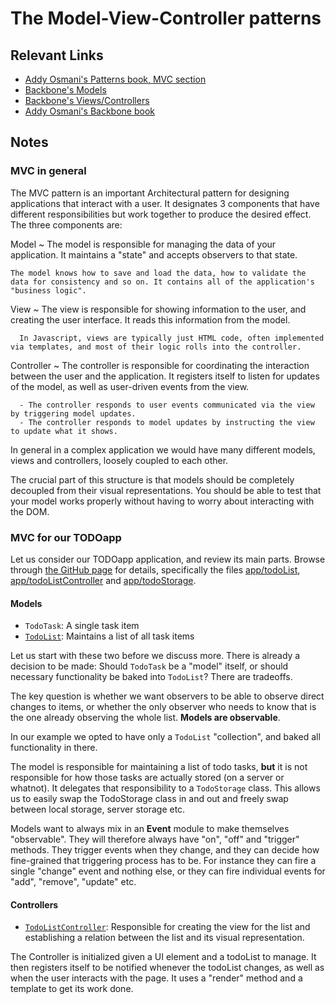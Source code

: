 # The Model-View-Controller patterns

## Relevant Links

- [Addy Osmani's Patterns book, MVC section](http://addyosmani.com/resources/essentialjsdesignpatterns/book/#detailmvcmvp)
- [Backbone's Models](http://backbonejs.org/#Model)
- [Backbone's Views/Controllers](http://backbonejs.org/#View)
- [Addy Osmani's Backbone book](http://addyosmani.github.io/backbone-fundamentals/)

## Notes

### MVC in general

The MVC pattern is an important Architectural pattern for designing applications that interact with a user. It designates 3 components that have different responsibilities but work together to produce the desired effect. The three components are:

Model
  ~ The model is responsible for managing the data of your application. It maintains a "state" and accepts observers to that state.

    The model knows how to save and load the data, how to validate the data for consistency and so on. It contains all of the application's "business logic".

View
  ~ The view is responsible for showing information to the user, and creating the user interface. It reads this information from the model.

      In Javascript, views are typically just HTML code, often implemented via templates, and most of their logic rolls into the controller.

Controller
  ~ The controller is responsible for coordinating the interaction between the user and the application. It registers itself to listen for updates of the model, as well as user-driven events from the view.

      - The controller responds to user events communicated via the view by triggering model updates.
      - The controller responds to model updates by instructing the view to update what it shows.

In general in a complex application we would have many different models, views and controllers, loosely coupled to each other.

The crucial part of this structure is that models should be completely decoupled from their visual representations. You should be able to test that your model works properly without having to worry about interacting with the DOM.

### MVC for our TODOapp

Let us consider our TODOapp application, and review its main parts. Browse through [the GitHub page](https://github.com/skiadas/WebAppsTodo) for details, specifically the files [app/todoList](https://github.com/skiadas/WebAppsTodo/blob/master/app/todoList.js), [app/todoListController](https://github.com/skiadas/WebAppsTodo/blob/master/app/todoListController.js) and [app/todoStorage](https://github.com/skiadas/WebAppsTodo/blob/master/app/todoStorage.js).

#### Models

- `TodoTask`: A single task item
- [`TodoList`](https://github.com/skiadas/WebAppsTodo/blob/master/app/todoList.js): Maintains a list of all task items

Let us start with these two before we discuss more. There is already a decision to be made: Should `TodoTask` be a "model" itself, or should necessary functionality be baked into `TodoList`? There are tradeoffs.

The key question is whether we want observers to be able to observe direct changes to items, or whether the only observer who needs to know that is the one already observing the whole list. **Models are observable**.

In our example we opted to have only a `TodoList` "collection", and baked all functionality in there.

The model is responsible for maintaining a list of todo tasks, **but** it is not responsible for how those tasks are actually stored (on a server or whatnot). It delegates that responsibility to a `TodoStorage` class. This allows us to easily swap the TodoStorage class in and out and freely swap between local storage, server storage etc.

Models want to always mix in an **Event** module to make themselves "observable". They will therefore always have "on", "off" and "trigger" methods. They trigger events when they change, and they can decide how fine-grained that triggering process has to be. For instance they can fire a single "change" event and nothing else, or they can fire individual events for "add", "remove", "update" etc.

#### Controllers

- [`TodoListController`](https://github.com/skiadas/WebAppsTodo/blob/master/app/todoListController.js): Responsible for creating the view for the list and establishing a relation between the list and its visual representation.

The Controller is initialized given a UI element and a todoList to manage. It then registers itself to be notified whenever the todoList changes, as well as when the user interacts with the page. It uses a "render" method and a template to get its work done.
